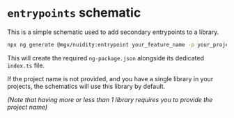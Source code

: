 # `entrypoints` schematic

This is a simple schematic used to add secondary entrypoints to a library.

```bash
npx ng generate @mgx/nuidity:entrypoint your_feature_name -p your_project
```

This will create the required `ng-package.json` alongside its dedicated `index.ts` file.

If the project name is not provided, and you have a single library in your projects, the schematics will use this library by default.

_(Note that having more or less than 1 library requires you to provide the project name)_
